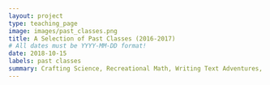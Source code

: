 ```yaml
---
layout: project
type: teaching_page
image: images/past_classes.png
title: A Selection of Past Classes (2016-2017)
# All dates must be YYYY-MM-DD format!
date: 2018-10-15
labels: past classes
summary: Crafting Science, Recreational Math, Writing Text Adventures, Making Games with Unity, Wind Turbine Design, Artificial Intelligence and Evolution, Puzzles: Making and Solving, Science of Sound, Math Circle, Musical Instrument Making, RC Cars + Blimps
---
```


